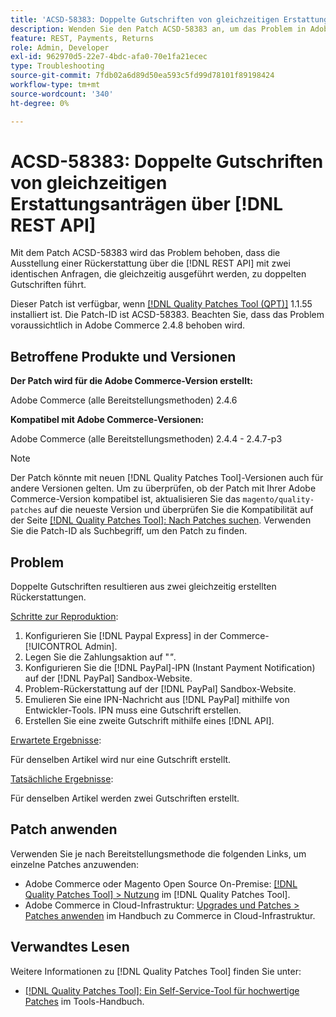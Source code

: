 ```yaml
---
title: 'ACSD-58383: Doppelte Gutschriften von gleichzeitigen Erstattungsanträgen über [!DNL REST API]'
description: Wenden Sie den Patch ACSD-58383 an, um das Problem in Adobe Commerce zu beheben, bei dem die Ausgabe einer Rückerstattung über die  [!DNL REST API]  mit zwei identischen Anfragen, die gleichzeitig ausgeführt werden, zu doppelten Gutschriften führt.
feature: REST, Payments, Returns
role: Admin, Developer
exl-id: 962970d5-22e7-4bdc-afa0-70e1fa21ecec
type: Troubleshooting
source-git-commit: 7fdb02a6d89d50ea593c5fd99d78101f89198424
workflow-type: tm+mt
source-wordcount: '340'
ht-degree: 0%

---
```


# ACSD-58383: Doppelte Gutschriften von gleichzeitigen Erstattungsanträgen über [!DNL REST API]

Mit dem Patch ACSD-58383 wird das Problem behoben, dass die Ausstellung einer Rückerstattung über die [!DNL REST API] mit zwei identischen Anfragen, die gleichzeitig ausgeführt werden, zu doppelten Gutschriften führt.

Dieser Patch ist verfügbar, wenn [[!DNL Quality Patches Tool (QPT)]](/help/tools/quality-patches-tool/quality-patches-tool-to-self-serve-quality-patches.md) 1.1.55 installiert ist. Die Patch-ID ist ACSD-58383. Beachten Sie, dass das Problem voraussichtlich in Adobe Commerce 2.4.8 behoben wird.

## Betroffene Produkte und Versionen

**Der Patch wird für die Adobe Commerce-Version erstellt:**

Adobe Commerce (alle Bereitstellungsmethoden) 2.4.6

**Kompatibel mit Adobe Commerce-Versionen:**

Adobe Commerce (alle Bereitstellungsmethoden) 2.4.4 - 2.4.7-p3


>[!NOTE]
>
>Der Patch könnte mit neuen [!DNL Quality Patches Tool]-Versionen auch für andere Versionen gelten. Um zu überprüfen, ob der Patch mit Ihrer Adobe Commerce-Version kompatibel ist, aktualisieren Sie das `magento/quality-patches` auf die neueste Version und überprüfen Sie die Kompatibilität auf der Seite [[!DNL Quality Patches Tool]: Nach Patches suchen](https://experienceleague.adobe.com/tools/commerce-quality-patches/index.html?lang=de). Verwenden Sie die Patch-ID als Suchbegriff, um den Patch zu finden.

## Problem

Doppelte Gutschriften resultieren aus zwei gleichzeitig erstellten Rückerstattungen.

<u>Schritte zur Reproduktion</u>:

1. Konfigurieren Sie [!DNL Paypal Express] in der Commerce-[!UICONTROL Admin].
1. Legen Sie die Zahlungsaktion auf &quot;*&quot;*.
1. Konfigurieren Sie die [!DNL PayPal]-IPN (Instant Payment Notification) auf der [!DNL PayPal] Sandbox-Website.
1. Problem-Rückerstattung auf der [!DNL PayPal] Sandbox-Website.
1. Emulieren Sie eine IPN-Nachricht aus [!DNL PayPal] mithilfe von Entwickler-Tools. IPN muss eine Gutschrift erstellen.
1. Erstellen Sie eine zweite Gutschrift mithilfe eines [!DNL API].

<u>Erwartete Ergebnisse</u>:

Für denselben Artikel wird nur eine Gutschrift erstellt.


<u>Tatsächliche Ergebnisse</u>:

Für denselben Artikel werden zwei Gutschriften erstellt.

## Patch anwenden

Verwenden Sie je nach Bereitstellungsmethode die folgenden Links, um einzelne Patches anzuwenden:

* Adobe Commerce oder Magento Open Source On-Premise: [[!DNL Quality Patches Tool] > Nutzung](/help/tools/quality-patches-tool/usage.md) im [!DNL Quality Patches Tool].
* Adobe Commerce in Cloud-Infrastruktur: [Upgrades und Patches > Patches anwenden](https://experienceleague.adobe.com/docs/commerce-cloud-service/user-guide/develop/upgrade/apply-patches.html?lang=de) im Handbuch zu Commerce in Cloud-Infrastruktur.


## Verwandtes Lesen

Weitere Informationen zu [!DNL Quality Patches Tool] finden Sie unter:

* [[!DNL Quality Patches Tool]: Ein Self-Service-Tool für hochwertige Patches](/help/tools/quality-patches-tool/quality-patches-tool-to-self-serve-quality-patches.md) im Tools-Handbuch.
